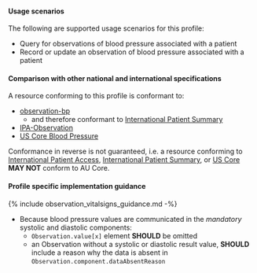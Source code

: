 #### Usage scenarios

The following are supported usage scenarios for this profile:

- Query for observations of blood pressure associated with a patient
- Record or update an observation of blood pressure associated with a patient


#### Comparison with other national and international specifications

A resource conforming to this profile is conformant to:
- [observation-bp](http://hl7.org/fhir/R4/observation-bp.html)
  - and therefore conformant to [International Patient Summary](http://build.fhir.org/ig/HL7/fhir-ips)
- [IPA-Observation](https://build.fhir.org/ig/HL7/fhir-ipa/StructureDefinition-ipa-observation.html)
- [US Core Blood Pressure](http://hl7.org/fhir/us/core/StructureDefinition/us-core-blood-pressure)

Conformance in reverse is not guaranteed, i.e. a resource conforming to [International Patient Access](https://build.fhir.org/ig/HL7/fhir-ipa), [International Patient Summary](http://build.fhir.org/ig/HL7/fhir-ips), or [US Core](http://hl7.org/fhir/us/core) **MAY NOT** conform to AU Core.


#### Profile specific implementation guidance
{% include observation_vitalsigns_guidance.md -%}
- Because blood pressure values are communicated in the *mandatory* systolic and diastolic components:
  - `Observation.value[x]` element **SHOULD** be omitted
  - an Observation without a systolic or diastolic result value, **SHOULD** include a reason why the data is absent in `Observation.component.dataAbsentReason`





